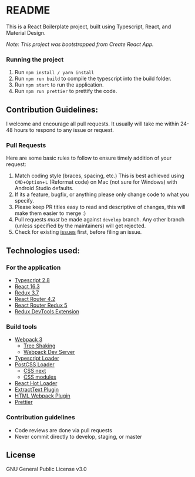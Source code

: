 # README

This is a React Boilerplate project, built using Typescript, React, and Material Design.

_Note: This project was bootstrapped from Create React App._

### Running the project

1.  Run `npm install / yarn install`
2.  Run `npm run build` to compile the typescript into the build folder.
3.  Run `npm start` to run the application.
4.  Run `npm run prettier` to prettify the code.

## Contribution Guidelines:

I welcome and encourage all pull requests. It usually will take me within 24-48 hours to respond to any issue or request.

### Pull Requests

Here are some basic rules to follow to ensure timely addition of your request:

1.  Match coding style (braces, spacing, etc.) This is best achieved using `CMD`+`Option`+`L` (Reformat code) on Mac (not sure for Windows) with Android Studio defaults.
2.  If its a feature, bugfix, or anything please only change code to what you specify.
3.  Please keep PR titles easy to read and descriptive of changes, this will make them easier to merge :)
4.  Pull requests _must_ be made against `develop` branch. Any other branch (unless specified by the maintainers) will get rejected.
5.  Check for existing [issues](https://github.com/nicolaspearson/react.material.boilerplate/issues) first, before filing an issue.

## Technologies used:

### For the application

* [Typescript 2.8](https://www.typescriptlang.org/)
* [React 16.3](https://facebook.github.io/react/)
* [Redux 3.7](https://github.com/reactjs/redux)
* [React Router 4.2](https://github.com/ReactTraining/react-router)
* [React Router Redux 5](https://github.com/reactjs/react-router-redux)
* [Redux DevTools Extension](https://github.com/zalmoxisus/redux-devtools-extension)

### Build tools

* [Webpack 3](https://webpack.github.io)
  * [Tree Shaking](https://medium.com/@Rich_Harris/tree-shaking-versus-dead-code-elimination-d3765df85c80)
  * [Webpack Dev Server](https://github.com/webpack/webpack-dev-server)
* [Typescript Loader](https://github.com/TypeStrong/ts-loader)
* [PostCSS Loader](https://github.com/postcss/postcss-loader)
  * [CSS next](https://github.com/MoOx/postcss-cssnext)
  * [CSS modules](https://github.com/css-modules/css-modules)
* [React Hot Loader](https://github.com/gaearon/react-hot-loader)
* [ExtractText Plugin](https://github.com/webpack/extract-text-webpack-plugin)
* [HTML Webpack Plugin](https://github.com/ampedandwired/html-webpack-plugin)
* [Prettier](https://github.com/prettier/prettier)

### Contribution guidelines

* Code reviews are done via pull requests
* Never commit directly to develop, staging, or master

## License

GNU General Public License v3.0
